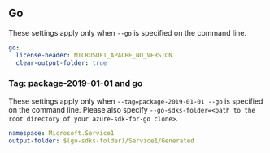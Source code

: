 ## Go

These settings apply only when `--go` is specified on the command line.

```yaml $(go)
go:
  license-header: MICROSOFT_APACHE_NO_VERSION
  clear-output-folder: true
```

### Tag: package-2019-01-01 and go

These settings apply only when `--tag=package-2019-01-01 --go` is specified on the command line.
Please also specify `--go-sdks-folder=<path to the root directory of your azure-sdk-for-go clone>`.

```yaml $(tag) == 'package-2019-01-01' && $(go)
namespace: Microsoft.Service1
output-folder: $(go-sdks-folder)/Service1/Generated
```
